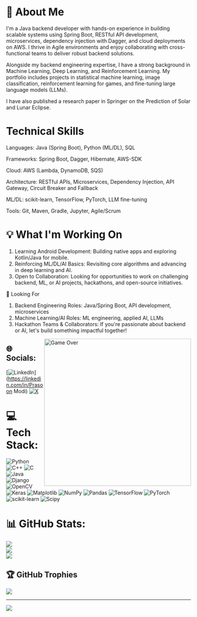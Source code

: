 # 🚀 About Me
I'm a Java backend developer with hands-on experience in building scalable systems using Spring Boot, RESTful API development, microservices, dependency injection with Dagger, and cloud deployments on AWS. I thrive in Agile environments and enjoy collaborating with cross-functional teams to deliver robust backend solutions.

Alongside my backend engineering expertise, I have a strong background in Machine Learning, Deep Learning, and Reinforcement Learning. My portfolio includes projects in statistical machine learning, image classification, reinforcement learning for games, and fine-tuning large language models (LLMs).

I have also published a research paper in Springer on the Prediction of Solar and Lunar Eclipse.

# Technical Skills
Languages: Java (Spring Boot), Python (ML/DL), SQL

Frameworks: Spring Boot, Dagger, Hibernate, AWS-SDK

Cloud: AWS (Lambda, DynamoDB, SQS)

Architecture: RESTful APIs, Microservices, Dependency Injection, API Gateway, Circuit Breaker and Fallback

ML/DL: scikit-learn, TensorFlow, PyTorch, LLM fine-tuning

Tools: Git, Maven, Gradle, Jupyter, Agile/Scrum

# 💡 What I'm Working On
1. Learning Android Development: Building native apps and exploring Kotlin/Java for mobile.
2. Reinforcing ML/DL/AI Basics: Revisiting core algorithms and advancing in deep learning and AI.
3. Open to Collaboration: Looking for opportunities to work on challenging backend, ML, or AI projects, hackathons, and open-source initiatives.

🎯 Looking For
1. Backend Engineering Roles: Java/Spring Boot, API development, microservices
2. Machine Learning/AI Roles: ML engineering, applied AI, LLMs
3. Hackathon Teams & Collaborators: If you're passionate about backend or AI, let's build something impactful together!

<img align="right" alt="Game Over" width = "400" src="https://media1.tenor.com/m/UNwENDqd4o0AAAAC/gif.gif">

## 🌐 Socials:
[![LinkedIn](https://img.shields.io/badge/LinkedIn-%230077B5.svg?logo=linkedin&logoColor=white)](https://linkedin.com/in/Prasoon Modi) [![X](https://img.shields.io/badge/X-black.svg?logo=X&logoColor=white)](https://x.com/PrasoonMod92606) 

# 💻 Tech Stack:
![Python](https://img.shields.io/badge/python-3670A0?style=for-the-badge&logo=python&logoColor=ffdd54) ![C++](https://img.shields.io/badge/c++-%2300599C.svg?style=for-the-badge&logo=c%2B%2B&logoColor=white) ![C](https://img.shields.io/badge/c-%2300599C.svg?style=for-the-badge&logo=c&logoColor=white) ![Java](https://img.shields.io/badge/java-%23ED8B00.svg?style=for-the-badge&logo=openjdk&logoColor=white) ![Django](https://img.shields.io/badge/django-%23092E20.svg?style=for-the-badge&logo=django&logoColor=white) ![OpenCV](https://img.shields.io/badge/opencv-%23white.svg?style=for-the-badge&logo=opencv&logoColor=white) ![Keras](https://img.shields.io/badge/Keras-%23D00000.svg?style=for-the-badge&logo=Keras&logoColor=white) ![Matplotlib](https://img.shields.io/badge/Matplotlib-%23ffffff.svg?style=for-the-badge&logo=Matplotlib&logoColor=black) ![NumPy](https://img.shields.io/badge/numpy-%23013243.svg?style=for-the-badge&logo=numpy&logoColor=white) ![Pandas](https://img.shields.io/badge/pandas-%23150458.svg?style=for-the-badge&logo=pandas&logoColor=white) ![TensorFlow](https://img.shields.io/badge/TensorFlow-%23FF6F00.svg?style=for-the-badge&logo=TensorFlow&logoColor=white) ![PyTorch](https://img.shields.io/badge/PyTorch-%23EE4C2C.svg?style=for-the-badge&logo=PyTorch&logoColor=white) ![scikit-learn](https://img.shields.io/badge/scikit--learn-%23F7931E.svg?style=for-the-badge&logo=scikit-learn&logoColor=white) ![Scipy](https://img.shields.io/badge/SciPy-%230C55A5.svg?style=for-the-badge&logo=scipy&logoColor=%white)
# 📊 GitHub Stats:
![](https://github-readme-stats.vercel.app/api?username=mxcjhack&theme=dark&hide_border=false&include_all_commits=true&count_private=false)<br/>
![](https://github-readme-streak-stats.herokuapp.com/?user=mxcjhack&theme=dark&hide_border=false)<br/>
![](https://github-readme-stats.vercel.app/api/top-langs/?username=mxcjhack&theme=dark&hide_border=false&include_all_commits=true&count_private=false&layout=compact)

## 🏆 GitHub Trophies
![](https://github-profile-trophy.vercel.app/?username=mxcjhack&theme=radical&no-frame=false&no-bg=true&margin-w=4)

---
[![](https://visitcount.itsvg.in/api?id=mxcjhack&icon=0&color=0)](https://visitcount.itsvg.in)

<!-- Proudly created with GPRM ( https://gprm.itsvg.in ) -->
